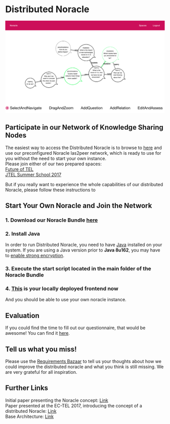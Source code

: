 # Distributed Noracle
![Distributed Noracle Screenshot](https://github.com/Distributed-Noracle/Distributed-Noracle.github.io/raw/master/distributedNoracleScreenshot.png)


## Participate in our Network of Knowledge Sharing Nodes
The easiest way to access the Distributed Noracle is to browse to [here](http://dbis.rwth-aachen.de/noracle/) and use our preconfigured Noracle las2peer network, which is ready to use for you without the need to start your own instance.  
Please join either of our two prepared spaces:  
[Future of TEL](http://dbis.rwth-aachen.de/noracle/spaces/9862612753?pw=93964910112367150702)  
[JTEL Summer School 2017](http://dbis.rwth-aachen.de/noracle/spaces/9280381244?pw=28657162427162614438)  

But if you really want to experience the whole capabilities of our distributed Noracle, please follow these instructions to

## Start Your Own Noracle and Join the Network

### 1. Download our Noracle Bundle [here](https://github.com/Distributed-Noracle/Distributed-Noracle.github.io/raw/master/noracle%20peer.zip)

### 2. Install Java
In order to run Distributed Noracle, you need to have [Java](https://java.com/de/download/) installed on your system.
If you are using a Java version prior to **Java 8u162**, you may have to [enable strong encryption](https://github.com/rwth-acis/las2peer#java-cryptography-extension-jce-installation).

### 3. Execute the start script located in the main folder of the Noracle Bundle

### 4. [This](http://localhost:9082/fileservice/v2.2.5/files/noracle/index.html) is your locally deployed frontend now
And you should be able to use your own noracle instance.

## Evaluation
If you could find the time to fill out our questionnaire, that would be awesome!
You can find it [here](https://goo.gl/forms/jCg3XDfo0v8cmflf1).

## Tell us what you miss!
Please use the [Requirements Bazaar](https://requirements-bazaar.org/projects/365) to tell us your thoughts about how we could improve the distributed noracle and what you think is still missing. We are very grateful for all inspiration.

## Further Links
Initial paper presenting the Noracle concept:  [Link](https://www.researchgate.net/publication/313012179_Are_you_thinking_what_I%27m_thinking_Representing_Metacognition_with_Question-based_Dialogue)  
Paper presented at the EC-TEL 2017, introducing the concept of a distributed Noracle: [Link](https://www.researchgate.net/publication/318778747_Transferring_a_Question-Based_Dialog_Framework_to_a_Distributed_Architecture)  
Base Architecture: [Link](https://las2peer.org)  
